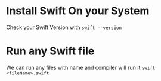 # Install Swift On your System
Check your Swift Version with 
  `swift --version`

# Run any Swift file
We can run any files with name and compiler will run it
  `swift <fileName>.swift`
  
